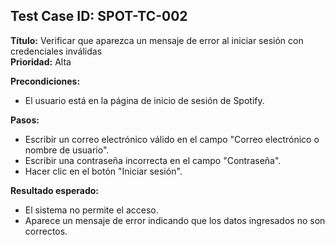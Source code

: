 ## Test Case ID: SPOT-TC-002  
**Título:** Verificar que aparezca un mensaje de error al iniciar sesión con credenciales inválidas  
**Prioridad:** Alta  

**Precondiciones:**  
- El usuario está en la página de inicio de sesión de Spotify.  

**Pasos:**  
- Escribir un correo electrónico válido en el campo "Correo electrónico o nombre de usuario".  
- Escribir una contraseña incorrecta en el campo "Contraseña".  
- Hacer clic en el botón "Iniciar sesión".  

**Resultado esperado:**  
- El sistema no permite el acceso.  
- Aparece un mensaje de error indicando que los datos ingresados no son correctos. 
